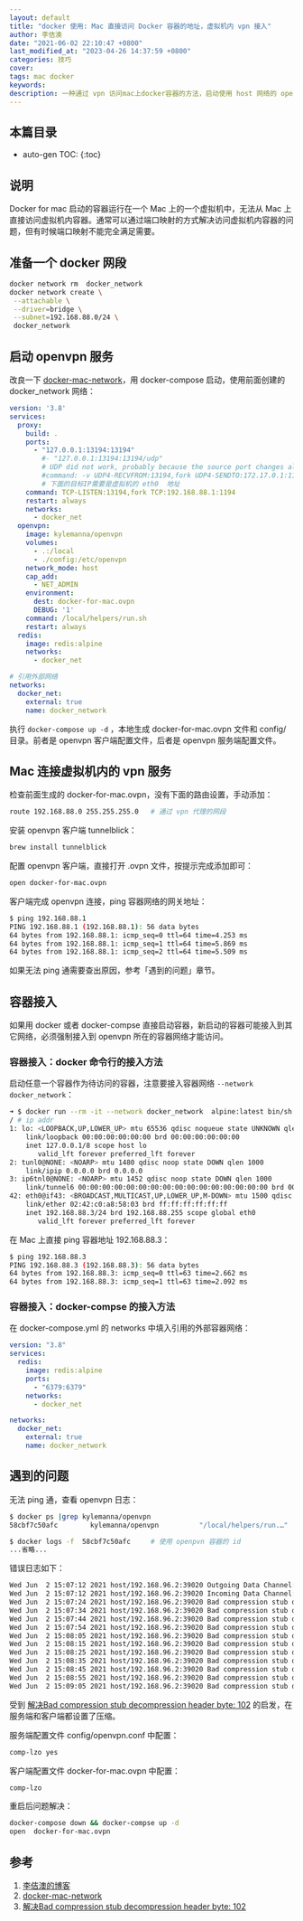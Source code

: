 ```yaml
---
layout: default
title: "docker 使用: Mac 直接访问 Docker 容器的地址，虚拟机内 vpn 接入"
author: 李佶澳
date: "2021-06-02 22:10:47 +0800"
last_modified_at: "2023-04-26 14:37:59 +0800"
categories: 技巧
cover:
tags: mac docker
keywords:
description: 一种通过 vpn 访问mac上docker容器的方法，启动使用 host 网络的 openvpn ，通过 vpn 接入
---
```


## 本篇目录

* auto-gen TOC:
{:toc}

## 说明

Docker for mac 启动的容器运行在一个 Mac 上的一个虚拟机中，无法从 Mac 上直接访问虚拟机内容器。通常可以通过端口映射的方式解决访问虚拟机内容器的问题，但有时候端口映射不能完全满足需要。

## 准备一个 docker 网段

```sh
docker network rm  docker_network
docker network create \
 --attachable \
 --driver=bridge \
 --subnet=192.168.88.0/24 \
 docker_network
```

## 启动 openvpn 服务

改良一下 [docker-mac-network][2]，用 docker-compose 启动，使用前面创建的 docker_network 网络：

```yaml
version: '3.8'
services:
  proxy:
    build: .
    ports:
      - "127.0.0.1:13194:13194"
        #- "127.0.0.1:13194:13194/udp"
        # UDP did not work, probably because the source port changes all the time
        #command: -v UDP4-RECVFROM:13194,fork UDP4-SENDTO:172.17.0.1:1194
        # 下面的目标IP需要是虚拟机的 eth0  地址
    command: TCP-LISTEN:13194,fork TCP:192.168.88.1:1194
    restart: always
    networks:
      - docker_net
  openvpn:
    image: kylemanna/openvpn
    volumes:
      - .:/local
      - ./config:/etc/openvpn
    network_mode: host
    cap_add:
      - NET_ADMIN
    environment:
      dest: docker-for-mac.ovpn
      DEBUG: '1'
    command: /local/helpers/run.sh
    restart: always
  redis:
    image: redis:alpine
    networks:
      - docker_net

# 引用外部网络
networks:
  docker_net:
    external: true
    name: docker_network
```

执行 `docker-compose up -d` ，本地生成 docker-for-mac.ovpn 文件和 config/ 目录。前者是 openvpn 客户端配置文件，后者是 openvpn 服务端配置文件。

## Mac 连接虚拟机内的 vpn 服务

检查前面生成的 docker-for-mac.ovpn，没有下面的路由设置，手动添加：

```sh
route 192.168.88.0 255.255.255.0   # 通过 vpn 代理的网段
```

安装 openvpn 客户端 tunnelblick：

```sh
brew install tunnelblick
```

配置 openvpn 客户端，直接打开 .ovpn 文件，按提示完成添加即可：

```sh
open docker-for-mac.ovpn
```

客户端完成 openvpn 连接，ping 容器网络的网关地址：

```sh
$ ping 192.168.88.1
PING 192.168.88.1 (192.168.88.1): 56 data bytes
64 bytes from 192.168.88.1: icmp_seq=0 ttl=64 time=4.253 ms
64 bytes from 192.168.88.1: icmp_seq=1 ttl=64 time=5.869 ms
64 bytes from 192.168.88.1: icmp_seq=2 ttl=64 time=5.509 ms
```

如果无法 ping 通需要查出原因，参考「遇到的问题」章节。

## 容器接入

如果用 docker 或者 docker-compse 直接启动容器，新启动的容器可能接入到其它网络，必须强制接入到 openvpn 所在的容器网络才能访问。

### 容器接入：docker 命令行的接入方法

启动任意一个容器作为待访问的容器，注意要接入容器网络 `--network docker_network`：

```sh
➜ $ docker run --rm -it --network docker_network  alpine:latest bin/sh
/ # ip addr
1: lo: <LOOPBACK,UP,LOWER_UP> mtu 65536 qdisc noqueue state UNKNOWN qlen 1000
    link/loopback 00:00:00:00:00:00 brd 00:00:00:00:00:00
    inet 127.0.0.1/8 scope host lo
       valid_lft forever preferred_lft forever
2: tunl0@NONE: <NOARP> mtu 1480 qdisc noop state DOWN qlen 1000
    link/ipip 0.0.0.0 brd 0.0.0.0
3: ip6tnl0@NONE: <NOARP> mtu 1452 qdisc noop state DOWN qlen 1000
    link/tunnel6 00:00:00:00:00:00:00:00:00:00:00:00:00:00:00:00 brd 00:00:00:00:00:00:00:00:00:00:00:00:00:00:00:00
42: eth0@if43: <BROADCAST,MULTICAST,UP,LOWER_UP,M-DOWN> mtu 1500 qdisc noqueue state UP
    link/ether 02:42:c0:a8:58:03 brd ff:ff:ff:ff:ff:ff
    inet 192.168.88.3/24 brd 192.168.88.255 scope global eth0
       valid_lft forever preferred_lft forever
```

在 Mac 上直接 ping 容器地址 192.168.88.3：
```sh
$ ping 192.168.88.3
PING 192.168.88.3 (192.168.88.3): 56 data bytes
64 bytes from 192.168.88.3: icmp_seq=0 ttl=63 time=2.662 ms
64 bytes from 192.168.88.3: icmp_seq=1 ttl=63 time=2.092 ms
```

### 容器接入：docker-compse 的接入方法

在 docker-compose.yml 的 networks 中填入引用的外部容器网络：

```yaml
version: "3.8"
services:
  redis:
    image: redis:alpine
    ports:
      - "6379:6379"
    networks:
      - docker_net

networks:
  docker_net:
    external: true
    name: docker_network
```

## 遇到的问题

无法 ping 通，查看 openvpn 日志：

```sh
$ docker ps |grep kylemanna/openvpn
58cbf7c50afc        kylemanna/openvpn          "/local/helpers/run.…"    # openvpn 容器

$ docker logs -f  58cbf7c50afc     # 使用 openpvn 容器的 id
...省略...
```

错误日志如下：

```sh
Wed Jun  2 15:07:12 2021 host/192.168.96.2:39020 Outgoing Data Channel: Cipher 'AES-256-GCM' initialized with 256 bit key
Wed Jun  2 15:07:12 2021 host/192.168.96.2:39020 Incoming Data Channel: Cipher 'AES-256-GCM' initialized with 256 bit key
Wed Jun  2 15:07:24 2021 host/192.168.96.2:39020 Bad compression stub decompression header byte: 42
Wed Jun  2 15:07:34 2021 host/192.168.96.2:39020 Bad compression stub decompression header byte: 42
Wed Jun  2 15:07:44 2021 host/192.168.96.2:39020 Bad compression stub decompression header byte: 42
Wed Jun  2 15:07:54 2021 host/192.168.96.2:39020 Bad compression stub decompression header byte: 42
Wed Jun  2 15:08:05 2021 host/192.168.96.2:39020 Bad compression stub decompression header byte: 42
Wed Jun  2 15:08:15 2021 host/192.168.96.2:39020 Bad compression stub decompression header byte: 42
Wed Jun  2 15:08:25 2021 host/192.168.96.2:39020 Bad compression stub decompression header byte: 42
Wed Jun  2 15:08:35 2021 host/192.168.96.2:39020 Bad compression stub decompression header byte: 42
Wed Jun  2 15:08:45 2021 host/192.168.96.2:39020 Bad compression stub decompression header byte: 42
Wed Jun  2 15:08:55 2021 host/192.168.96.2:39020 Bad compression stub decompression header byte: 42
Wed Jun  2 15:09:05 2021 host/192.168.96.2:39020 Bad compression stub decompression header byte: 42
```

受到 [解决Bad compression stub decompression header byte: 102][3] 的启发，在服务端和客户端都设置了压缩。

服务端配置文件 config/openvpn.conf 中配置：

```sh
comp-lzo yes
```

客户端配置文件 docker-for-mac.ovpn 中配置：

```sh
comp-lzo
```

重启后问题解决：

```sh
docker-compose down && docker-compse up -d
open  docker-for-mac.ovpn
```

## 参考

1. [李佶澳的博客][1]
2. [docker-mac-network][2]
3. [解决Bad compression stub decompression header byte: 102][3]

[1]: https://www.lijiaocn.com "李佶澳的博客"
[2]: https://github.com/wojas/docker-mac-network "docker-mac-network"
[3]: http://www.ttlsa.com/linux/bad-compression-stub-decompression-header-byte-102/ "解决Bad compression stub decompression header byte: 102"
